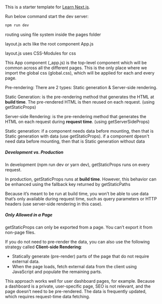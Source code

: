 This is a starter template for [Learn Next.js](https://nextjs.org/learn).

Run below command start the dev server:

```javascript
npm run dev
```

routing using file system inside the pages folder

layout.js acts like the root component App.js

layout.js uses CSS-Modules for css

This App component (\_app.js) is the top-level component which will be common across all the different pages. This is the only
place where we import the global css (global.css), which will be applied for each and every page.

Pre-rendering: There are 2 types: Static generation & Server-side rendering.

Static Generation: is the pre-rendering method that generates the HTML at **build time**. The pre-rendered HTML is then reused on each request. (using getStaticProps)

Server-side Rendering: is the pre-rendering method that generates the HTML on each request during **request time**. (using getServerSideProps)

Static generation: if a component needs data before mounting, then that is Static generation with data (use getStaticProps). if a component dpesn't need data before mounting, then that is Static generation without data

##### Development vs. Production

In development (npm run dev or yarn dev), getStaticProps runs on every request.

In production, getStaticProps runs at **build time**. However, this behavior can be enhanced using the fallback key returned by getStaticPaths

Because it’s meant to be run at build time, you won’t be able to use data that’s only available during request time, such as query parameters or HTTP headers (use server-side rendering in this case).

##### Only Allowed in a Page

getStaticProps can only be exported from a page. You can’t export it from non-page files.

If you do not need to pre-render the data, you can also use the following strategy called **Client-side Rendering**:

- Statically generate (pre-render) parts of the page that do not require external data.
- When the page loads, fetch external data from the client using JavaScript and populate the remaining parts.

This approach works well for user dashboard pages, for example. Because a dashboard is a private, user-specific page, SEO is not relevant, and the page doesn’t need to be pre-rendered. The data is frequently updated, which requires request-time data fetching.
